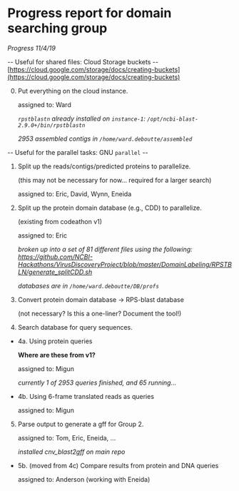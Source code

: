 # Progress report for domain searching group

*Progress 11/4/19*

-- Useful for shared files: Cloud Storage buckets --
   [https://cloud.google.com/storage/docs/creating-buckets](https://cloud.google.com/storage/docs/creating-buckets)

0. Put everything on the cloud instance.

   assigned to: Ward

   *`rpstblastn` already installed on `instance-1`: `/opt/ncbi-blast-2.9.0+/bin/rpstblastn`*

   *2953 assembled contigs in `/home/ward.deboutte/assembled`*

-- Useful for the parallel tasks: GNU `parallel` --

1. Split up the reads/contigs/predicted proteins to parallelize.

   (this may not be necessary for now... required for a larger search)

   assigned to: Eric, David, Wynn, Eneida

2. Split up the protein domain database (e.g., CDD) to parallelize.

   (existing from codeathon v1)

   assigned to: Eric

   *broken up into a set of 81 different files using the following:
    https://github.com/NCBI-Hackathons/VirusDiscoveryProject/blob/master/DomainLabeling/RPSTBLN/generate_splitCDD.sh*

   *databases are in `/home/ward.deboutte/DB/profs`*

3. Convert protein domain database -> RPS-blast database

   (not necessary? Is this a one-liner? Document the tool!)

4. Search database for query sequences.

* 4a. Using protein queries

  **Where are these from v1?**

  assigned to: Migun

  *currently 1 of 2953 queries finished, and 65 running...*

* 4b. Using 6-frame translated reads as queries
      
  assigned to: Migun

5. Parse output to generate a gff for Group 2.

   assigned to: Tom, Eric, Eneida, ...

   *installed cnv_blast2gff on main repo*

* 5b. (moved from 4c) Compare results from protein and DNA queries

  assigned to: Anderson (working with Eneida)
